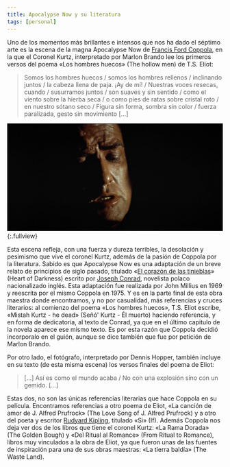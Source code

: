 ```yaml
---
title: Apocalypse Now y su literatura
tags: [personal]
---
```

Uno de los momentos más brillantes e intensos que nos ha dado el séptimo arte es la escena de la magna Apocalypse Now de [Francis Ford Coppola](http://es.wikipedia.org/wiki/Francis_Coppola), en la que el Coronel Kurtz, interpretado por Marlon Brando lee los primeros versos del poema «Los hombres huecos» (The hollow men) de T.S. Eliot:

> Somos los hombres huecos / somos los hombres rellenos / inclinando juntos / la cabeza llena de paja. ¡Ay de mí! / Nuestras voces resecas, cuando / susurramos juntos / son suaves y sin sentido / como el viento sobre la hierba seca / o como pies de ratas sobre cristal roto / en nuestro sótano seco / Figura sin forma, sombra sin color / fuerza paralizada, gesto sin movimiento [...]

![Fotograma apocalypse Now Coronel Kurtz](/img/apocalypse-now-kurtz.jpg){:.fullview}

Esta escena refleja, con una fuerza y dureza terribles, la desolación y pesimismo que vive el coronel Kurtz, además de la pasión de Coppola por la literatura. Sabido es que Apocalypse Now es una adaptación de un breve relato de principios de siglo pasado, titulado «[El corazón de las tinieblas](http://es.wikipedia.org/wiki/El_coraz%C3%B3n_de_las_tinieblas)» (Heart of Darkness) escrito por [Joseph Conrad](http://es.wikipedia.org/wiki/Joseph_Conrad), novelista polaco nacionalizado inglés. Esta adaptación fue realizada por John Millius en 1969 y reescrita por el mismo Coppola en 1975. Y es en la parte final de esta obra maestra donde encontramos, y no por casualidad, más referencias y cruces literarios: al comienzo del poema «Los hombres huecos», T.S. Eliot escribe, «Mistah Kurtz - he dead» (Señó' Kurtz - Él muerto) haciendo referencia, y en forma de dedicatoria, al texto de Conrad, ya que en el último capitulo de la novela aparece ese mismo texto. Es por esta razón que Coppola decidió incorporalo en el guión, aunque se dice también que fue por petición de Marlon Brando.

Por otro lado, el fotógrafo, interpretado por Dennis Hopper, también incluye en su texto (de esta misma escena) los versos finales del poema de Eliot:

> [...] Así es como el mundo acaba / No con una explosión sino con un gemido. [...]

Estas dos, no son las únicas referencias literarias que hace Coppola en su película. Encontramos referencias a otro poema de Eliot, «La canción de amor de J. Alfred Prufrock» (The Love Song of J. Alfred Prufrock) y a otro del poeta y escritor [Rudyard Kipling](http://es.wikipedia.org/wiki/Rudyard_Kipling), titulado «Si» (If). Además Coppola nos deja ver dos de los libros que tiene el coronel Kurtz: «La Rama Dorada» (The Golden Bough) y «Del Ritual al Romance» (From Ritual to Romance), libros muy vinculados a la obra de Eliot, ya que fueron unas de las fuentes de inspiración para una de sus obras maestras: «La tierra baldía» (The Waste Land). 
